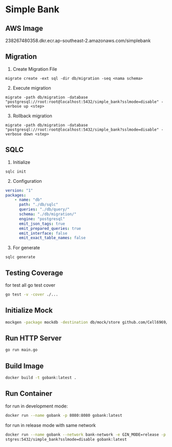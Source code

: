 # Simple Bank 

## AWS Image 
238267480358.dkr.ecr.ap-southeast-2.amazonaws.com/simplebank

## Migration

1. Create Migration File
```shell
migrate create -ext sql -dir db/migration -seq <nama schema>
```
2. Execute migration
```shell
migrate -path db/migration -database "postgresql://root:root@localhost:5432/simple_bank?sslmode=disable" -verbose up <step>
```
3. Rollback migration
```shell
migrate -path db/migration -database "postgresql://root:root@localhost:5432/simple_bank?sslmode=disable" -verbose down <step>
```

## SQLC
1. Initialize
```shell
sqlc init
```

2. Configuration 
```yaml
version: "1"
packages:
    - name: "db"
      path: "./db/sqlc"
      queries: "./db/query/"
      schema: "./db/migration/"
      engine: "postgresql"
      emit_json_tags: true
      emit_prepared_queries: true
      emit_interface: false
      emit_exact_table_names: false
```
3. For generate
```shell
sqlc generate
```

## Testing Coverage
for test all go test cover
```sh
go test -v -cover ./...
```

## Initialize Mock
```sh
mockgen -package mockdb -destination db/mock/store github.com/Cell6969/go_bank/db/sqlc Store
```
## Run HTTP Server
```sh
go run main.go
```

## Build Image
```sh
docker build -t gobank:latest .
```

## Run Container
for run in development mode:
```sh
docker run --name gobank -p 8080:8080 gobank:latest
```

for run in release mode with same network
```sh
docker run --name gobank --network bank-network -e GIN_MODE=release -p 8080:8080 -e DB_SOURCE=postgres://root:root@po
stgres:5432/simple_bank?sslmode=disable gobank:latest
```

